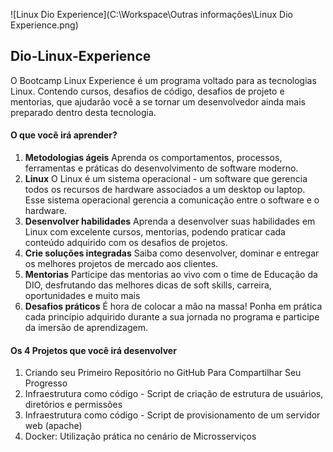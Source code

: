 

![Linux Dio Experience](C:\Workspace\Outras informações\Linux Dio Experience.png)

## 									Dio-Linux-Experience

O Bootcamp Linux Experience é um programa voltado para as tecnologias Linux. Contendo cursos, desafios de código, desafios de projeto e mentorias, que ajudarão você a se tornar um desenvolvedor ainda mais preparado dentro desta tecnologia.



#### **O que você irá aprender?**

1. **Metodologias ágeis**
   Aprenda os comportamentos, processos, ferramentas e práticas do desenvolvimento de software moderno.
2. **Linux**
   O Linux é um sistema operacional - um software que gerencia todos os recursos de hardware associados a um desktop ou laptop. Esse sistema operacional gerencia a comunicação entre o software e o hardware.
3. **Desenvolver habilidades**
   Aprenda a desenvolver suas habilidades em Linux com excelente cursos, mentorias, podendo praticar cada conteúdo adquirido com os desafios de projetos.
4. **Crie soluções integradas**
   Saiba como desenvolver, dominar e entregar os melhores projetos de mercado aos clientes.
5. **Mentorias**
   Participe das mentorias ao vivo com o time de Educação da DIO, desfrutando das melhores dicas de soft skills, carreira, oportunidades e muito mais
6. **Desafios práticos**
   É hora de colocar a mão na massa! Ponha em prática cada princípio adquirido durante a sua jornada no programa e participe da imersão de aprendizagem.



#### **Os 4 Projetos que você irá desenvolver**

1.  Criando seu Primeiro Repositório no GitHub Para Compartilhar Seu Progresso
2. Infraestrutura como código - Script de criação de estrutura de usuários, diretórios e permissões
3. Infraestrutura como código - Script de provisionamento de um servidor web (apache)
4. Docker: Utilização prática no cenário de Microsserviços
